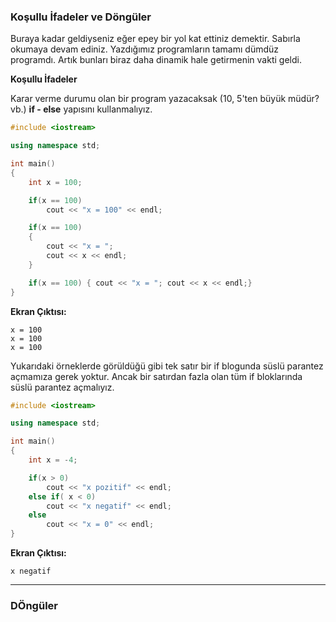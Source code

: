 ### Koşullu İfadeler ve Döngüler

Buraya kadar geldiyseniz eğer epey bir yol kat ettiniz demektir. Sabırla okumaya devam ediniz.
Yazdığımız programların tamamı dümdüz programdı. Artık bunları biraz daha dinamik hale getirmenin 
vakti geldi.

**Koşullu İfadeler**

Karar verme durumu olan bir program yazacaksak (10, 5'ten büyük müdür? vb.) **if - else** yapısını 
kullanmalıyız. 

```c++
#include <iostream>

using namespace std;

int main()
{
    int x = 100;

    if(x == 100)
        cout << "x = 100" << endl;

    if(x == 100)
    {
        cout << "x = ";
        cout << x << endl;
    }

    if(x == 100) { cout << "x = "; cout << x << endl;}
}
```

**Ekran Çıktısı:**

```
x = 100
x = 100
x = 100
```

Yukarıdaki örneklerde görüldüğü gibi tek satır bir if blogunda süslü parantez açmamıza gerek yoktur. Ancak
bir satırdan fazla olan tüm if bloklarında süslü parantez açmalıyız.

```c++
#include <iostream>

using namespace std;

int main()
{
    int x = -4;

    if(x > 0)
        cout << "x pozitif" << endl;
    else if( x < 0)
        cout << "x negatif" << endl;
    else
        cout << "x = 0" << endl;
}
```

**Ekran Çıktısı:**

```
x negatif
```

------------------------------------

### DÖngüler